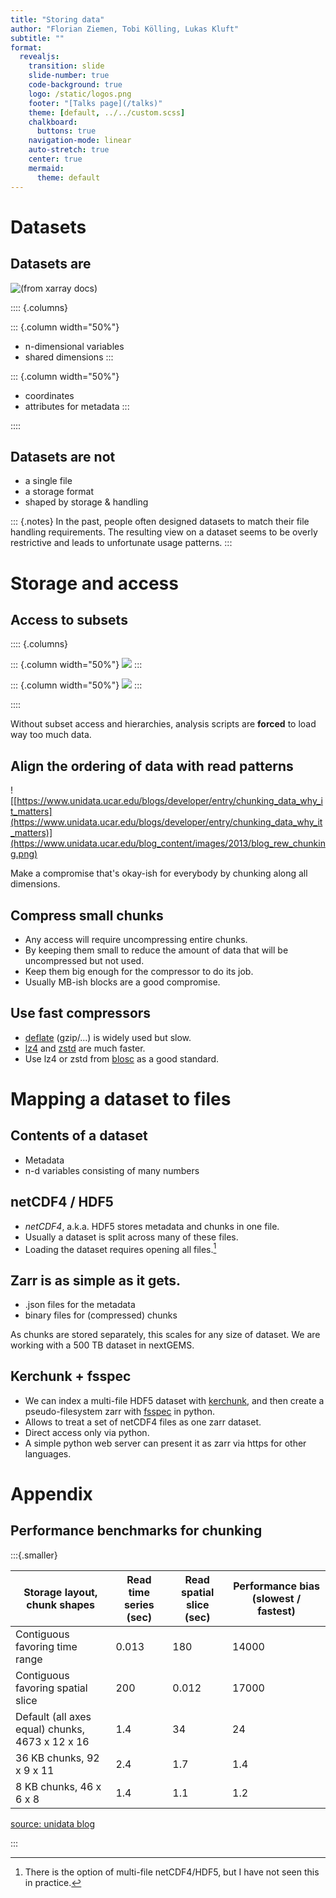 ```yaml
---
title: "Storing data"
author: "Florian Ziemen, Tobi Kölling, Lukas Kluft"
subtitle: ""
format:
  revealjs:
    transition: slide
    slide-number: true
    code-background: true
    logo: /static/logos.png
    footer: "[Talks page](/talks)"
    theme: [default, ../../custom.scss]
    chalkboard:
      buttons: true
    navigation-mode: linear
    auto-stretch: true
    center: true
    mermaid:
      theme: default
---
```


# Datasets

## Datasets are

![(from [xarray docs](https://docs.xarray.dev/en/stable/user-guide/data-structures.html))](dataset.png)


:::: {.columns}

::: {.column width="50%"}
* n-dimensional variables
* shared dimensions
:::

::: {.column width="50%"}
* coordinates
* attributes for metadata
:::

::::

## Datasets are not

* a single file
* a storage format
* shaped by storage & handling

::: {.notes}
In the past, people often designed datasets to match their file handling requirements.
The resulting view on a dataset seems to be overly restrictive and leads to unfortunate usage patterns.
:::

# Storage and access

## Access to subsets

:::: {.columns}

::: {.column width="50%"}
![](data_usage_1.png)
:::

::: {.column width="50%"}
![](data_usage_2.png)
:::

::::

Without subset access and hierarchies, analysis scripts are **forced** to load way too much data.


## Align the ordering of data with read patterns

![[https://www.unidata.ucar.edu/blogs/developer/entry/chunking_data_why_it_matters](https://www.unidata.ucar.edu/blogs/developer/entry/chunking_data_why_it_matters)](https://www.unidata.ucar.edu/blog_content/images/2013/blog_rew_chunking.png)

Make a compromise that's okay-ish for everybody by chunking along all dimensions.

## Compress small chunks

* Any access will require uncompressing entire chunks. 
* By keeping them small to reduce the amount of data that will be uncompressed but not used.
* Keep them big enough for the compressor to do its job.
* Usually MB-ish blocks are a good compromise.

## Use fast compressors

* [deflate](https://en.wikipedia.org/wiki/Deflate) (gzip/...) is widely used but slow.
* [lz4](https://en.wikipedia.org/wiki/LZ4_(compression_algorithm)) and [zstd](https://en.wikipedia.org/wiki/Zstd) are much faster.
* Use lz4 or zstd from [blosc](http://blosc.org/) as a good standard.


# Mapping a dataset to files

## Contents of a dataset

* Metadata
* n-d variables consisting of many numbers

## netCDF4 / HDF5

* *netCDF4*, a.k.a. HDF5 stores metadata and chunks in one file.
* Usually a dataset is split across many of these files.
* Loading the dataset requires opening all files.[^1]

[^1]: There is the option of multi-file netCDF4/HDF5, but I have not seen this in practice.

## Zarr is as simple as it gets.

* .json files for the metadata
* binary files for (compressed) chunks

As chunks are stored separately, this scales for any size of dataset. We are working with a 500 TB dataset in nextGEMS.

## Kerchunk + fsspec

* We can index a multi-file HDF5 dataset with [kerchunk](https://github.com/fsspec/kerchunk), and then create a pseudo-filesystem zarr with [fsspec](https://github.com/fsspec) in python.
* Allows to treat a set of netCDF4 files as one zarr dataset.
* Direct access only via python.
* A simple python web server can present it as zarr via https for other languages.

# Appendix

## Performance benchmarks for chunking

:::{.smaller}

Storage layout, chunk shapes |	Read time series (sec) 	| Read spatial slice (sec) 	| Performance bias (slowest / fastest) |
|--------------|------|-----|-----|
|Contiguous favoring time range|  	0.013 | 	180| 	14000|
|Contiguous favoring spatial slice 	|200 |	0.012 |	17000|
|Default (all axes equal) chunks, 4673 x 12 x 16 | 	1.4 |	34 |	24|
|36 KB chunks, 92 x 9 x 11 |	2.4 | 1.7| 1.4|
|8 KB chunks, 46 x 6 x 8 |	1.4 |	1.1 |	1.2|

[source: unidata blog](https://www.unidata.ucar.edu/blogs/developer/entry/chunking_data_why_it_matters)

:::